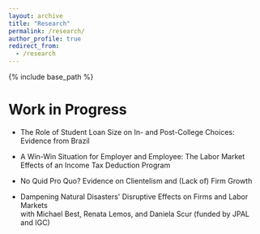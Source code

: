 ```yaml
---
layout: archive
title: "Research"
permalink: /research/
author_profile: true
redirect_from:
  - /research
---
```


{% include base_path %}

# Work in Progress

* The Role of Student Loan Size on In- and Post-College Choices: Evidence from Brazil

* A Win-Win Situation for Employer and Employee: The Labor Market Effects of an Income Tax Deduction Program

* No Quid Pro Quo? Evidence on Clientelism and (Lack of) Firm Growth

* Dampening Natural Disasters' Disruptive Effects on Firms and Labor Markets  
with Michael Best, Renata Lemos, and Daniela Scur (funded by JPAL and IGC)
